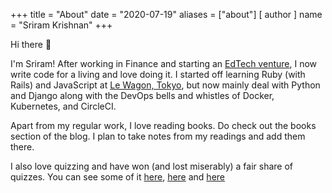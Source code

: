 +++
title = "About"
date = "2020-07-19"
aliases = ["about"]
[ author ]
  name = "Sriram Krishnan"
+++

Hi there 👋 

I'm Sriram! After working in Finance and starting an [EdTech venture](http://learningroots.in/us), I now write code for a living and love doing it. I started off learning Ruby (with Rails) and JavaScript at [Le Wagon, Tokyo](https://www.lewagon.com/tokyo), but now mainly deal with Python and Django along with the DevOps bells and whistles of Docker, Kubernetes, and CircleCI.

Apart from my regular work, I love reading books. Do check out the books section of the blog. I plan to take notes from my readings and add them there. 

I also love quizzing and have won (and lost miserably) a fair share of quizzes. You can see some of it [here](https://www.youtube.com/watch?v=La9-BwHN6Hk), [here](https://www.youtube.com/watch?v=in-kOYcr0_I) and [here](https://www.tatacrucible.com/campus/report2013/mumbai.html)

